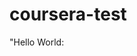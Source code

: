 # coursera-test
<html>
  <head>
    <title>Demo</title>
  </head>
  <body>
    <p>
      "Hello World:
    </p>
  </body>
</html>
